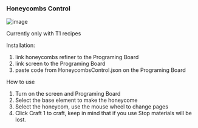 ### Honeycombs Control ###
![image](https://user-images.githubusercontent.com/93654396/169979986-d057f0b7-e99e-44cf-8d16-95d6bef4699e.png)

Currently only with T1 recipes

Installation:
1) link honeycombs refiner to the Programing Board
2) link screen to the Programing Board
3) paste code from HoneycombsControl.json on the Programing Board

How to use
1) Turn on the screen and Programing Board
2) Select the base element to make the honeycome
3) Select the honeycom, use the mouse wheel to change pages
4) Click Craft 1 to craft, keep in mind that if you use Stop materials will be lost.

